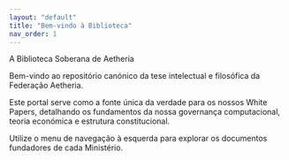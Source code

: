 ```yaml
---
layout: "default"
title: "Bem-vindo à Biblioteca"
nav_order: 1
---
```


A Biblioteca Soberana de Aetheria

Bem-vindo ao repositório canónico da tese intelectual e filosófica da Federação Aetheria.

Este portal serve como a fonte única da verdade para os nossos White Papers, detalhando os fundamentos da nossa governança computacional, teoria económica e estrutura constitucional.

Utilize o menu de navegação à esquerda para explorar os documentos fundadores de cada Ministério.
